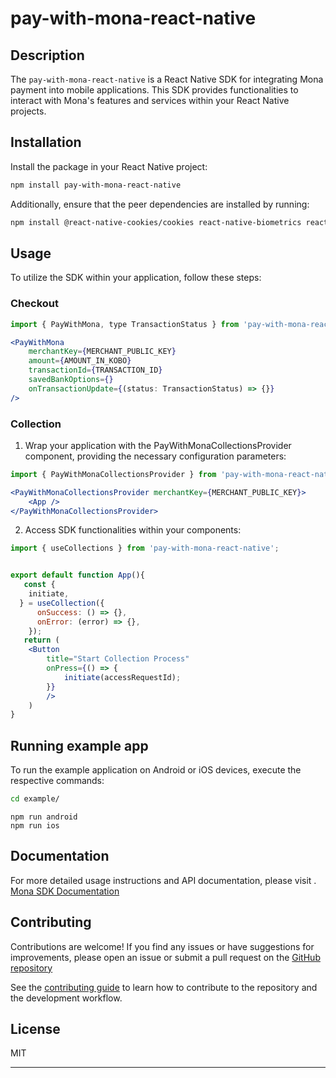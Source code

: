 # pay-with-mona-react-native

## Description

The `pay-with-mona-react-native` is a React Native SDK for integrating Mona payment into mobile applications. This SDK provides functionalities to interact with Mona's features and services within your React Native projects.

## Installation

Install the package in your React Native project:

```sh
npm install pay-with-mona-react-native
```

Additionally, ensure that the peer dependencies are installed by running:
```sh
npm install @react-native-cookies/cookies react-native-biometrics react-native-custom-tabs @react-native-async-storage/async-storage
```

## Usage

To utilize the SDK within your application, follow these steps:

### Checkout

```jsx
import { PayWithMona, type TransactionStatus } from 'pay-with-mona-react-native';

<PayWithMona
    merchantKey={MERCHANT_PUBLIC_KEY}
    amount={AMOUNT_IN_KOBO}
    transactionId={TRANSACTION_ID}
    savedBankOptions={}
    onTransactionUpdate={(status: TransactionStatus) => {}}
/>
```

### Collection
1. Wrap your application with the PayWithMonaCollectionsProvider component, providing the necessary configuration parameters:

```jsx
import { PayWithMonaCollectionsProvider } from 'pay-with-mona-react-native';

<PayWithMonaCollectionsProvider merchantKey={MERCHANT_PUBLIC_KEY}>
    <App />
</PayWithMonaCollectionsProvider>
```
2. Access SDK functionalities within your components:

```jsx
import { useCollections } from 'pay-with-mona-react-native';


export default function App(){
   const {
    initiate,
  } = useCollection({
      onSuccess: () => {},
      onError: (error) => {},
    });
   return (
    <Button
        title="Start Collection Process"
        onPress={() => {
            initiate(accessRequestId);
        }}
        />
    )
}
```

## Running example app

To run the example application on Android or iOS devices, execute the respective commands:

```sh
cd example/
```

```
npm run android
npm run ios
```

## Documentation

For more detailed usage instructions and API documentation, please visit .
[Mona SDK Documentation](https://www.mona.ng)

## Contributing

Contributions are welcome! If you find any issues or have suggestions for improvements, please open an issue or submit a pull request on the [GitHub repository](https://github.com/roryspies/pay_with_mona_react_native)

See the [contributing guide](CONTRIBUTING.md) to learn how to contribute to the repository and the development workflow.

## License

MIT

---